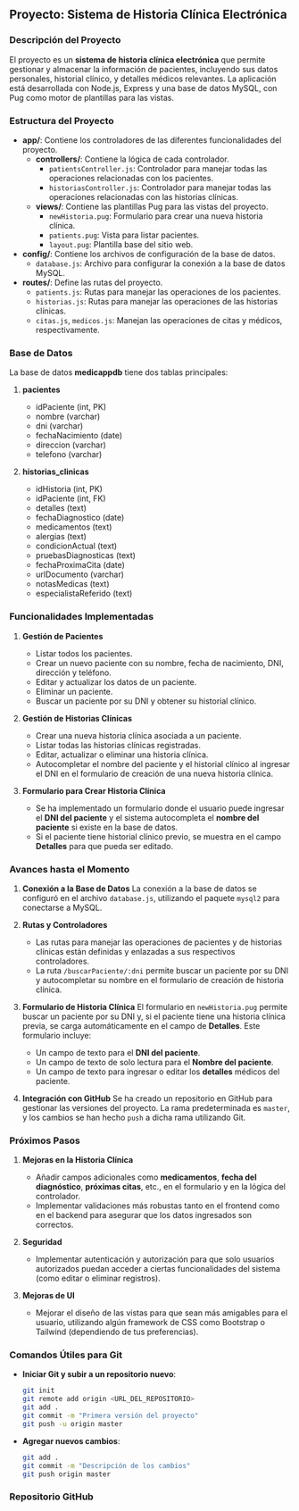 ## Proyecto: Sistema de Historia Clínica Electrónica

### Descripción del Proyecto
El proyecto es un **sistema de historia clínica electrónica** que permite gestionar y almacenar la información de pacientes, incluyendo sus datos personales, historial clínico, y detalles médicos relevantes. La aplicación está desarrollada con Node.js, Express y una base de datos MySQL, con Pug como motor de plantillas para las vistas.

### Estructura del Proyecto
- **app/**: Contiene los controladores de las diferentes funcionalidades del proyecto.
  - **controllers/**: Contiene la lógica de cada controlador.
    - `patientsController.js`: Controlador para manejar todas las operaciones relacionadas con los pacientes.
    - `historiasController.js`: Controlador para manejar todas las operaciones relacionadas con las historias clínicas.
  - **views/**: Contiene las plantillas Pug para las vistas del proyecto.
    - `newHistoria.pug`: Formulario para crear una nueva historia clínica.
    - `patients.pug`: Vista para listar pacientes.
    - `layout.pug`: Plantilla base del sitio web.
- **config/**: Contiene los archivos de configuración de la base de datos.
  - `database.js`: Archivo para configurar la conexión a la base de datos MySQL.
- **routes/**: Define las rutas del proyecto.
  - `patients.js`: Rutas para manejar las operaciones de los pacientes.
  - `historias.js`: Rutas para manejar las operaciones de las historias clínicas.
  - `citas.js`, `medicos.js`: Manejan las operaciones de citas y médicos, respectivamente.

### Base de Datos
La base de datos **medicappdb** tiene dos tablas principales:

1. **pacientes**
   - idPaciente (int, PK)
   - nombre (varchar)
   - dni (varchar)
   - fechaNacimiento (date)
   - direccion (varchar)
   - telefono (varchar)

2. **historias_clinicas**
   - idHistoria (int, PK)
   - idPaciente (int, FK)
   - detalles (text)
   - fechaDiagnostico (date)
   - medicamentos (text)
   - alergias (text)
   - condicionActual (text)
   - pruebasDiagnosticas (text)
   - fechaProximaCita (date)
   - urlDocumento (varchar)
   - notasMedicas (text)
   - especialistaReferido (text)

### Funcionalidades Implementadas

1. **Gestión de Pacientes**
   - Listar todos los pacientes.
   - Crear un nuevo paciente con su nombre, fecha de nacimiento, DNI, dirección y teléfono.
   - Editar y actualizar los datos de un paciente.
   - Eliminar un paciente.
   - Buscar un paciente por su DNI y obtener su historial clínico.

2. **Gestión de Historias Clínicas**
   - Crear una nueva historia clínica asociada a un paciente.
   - Listar todas las historias clínicas registradas.
   - Editar, actualizar o eliminar una historia clínica.
   - Autocompletar el nombre del paciente y el historial clínico al ingresar el DNI en el formulario de creación de una nueva historia clínica.

3. **Formulario para Crear Historia Clínica**
   - Se ha implementado un formulario donde el usuario puede ingresar el **DNI del paciente** y el sistema autocompleta el **nombre del paciente** si existe en la base de datos.
   - Si el paciente tiene historial clínico previo, se muestra en el campo **Detalles** para que pueda ser editado.

### Avances hasta el Momento

1. **Conexión a la Base de Datos**
   La conexión a la base de datos se configuró en el archivo `database.js`, utilizando el paquete `mysql2` para conectarse a MySQL.

2. **Rutas y Controladores**
   - Las rutas para manejar las operaciones de pacientes y de historias clínicas están definidas y enlazadas a sus respectivos controladores.
   - La ruta `/buscarPaciente/:dni` permite buscar un paciente por su DNI y autocompletar su nombre en el formulario de creación de historia clínica.

3. **Formulario de Historia Clínica**
   El formulario en `newHistoria.pug` permite buscar un paciente por su DNI y, si el paciente tiene una historia clínica previa, se carga automáticamente en el campo de **Detalles**. Este formulario incluye:
   - Un campo de texto para el **DNI del paciente**.
   - Un campo de texto de solo lectura para el **Nombre del paciente**.
   - Un campo de texto para ingresar o editar los **detalles** médicos del paciente.

4. **Integración con GitHub**
   Se ha creado un repositorio en GitHub para gestionar las versiones del proyecto. La rama predeterminada es `master`, y los cambios se han hecho `push` a dicha rama utilizando Git.

### Próximos Pasos

1. **Mejoras en la Historia Clínica**
   - Añadir campos adicionales como **medicamentos**, **fecha del diagnóstico**, **próximas citas**, etc., en el formulario y en la lógica del controlador.
   - Implementar validaciones más robustas tanto en el frontend como en el backend para asegurar que los datos ingresados son correctos.

2. **Seguridad**
   - Implementar autenticación y autorización para que solo usuarios autorizados puedan acceder a ciertas funcionalidades del sistema (como editar o eliminar registros).

3. **Mejoras de UI**
   - Mejorar el diseño de las vistas para que sean más amigables para el usuario, utilizando algún framework de CSS como Bootstrap o Tailwind (dependiendo de tus preferencias).

### Comandos Útiles para Git

- **Iniciar Git y subir a un repositorio nuevo**:
  ```bash
  git init
  git remote add origin <URL_DEL_REPOSITORIO>
  git add .
  git commit -m "Primera versión del proyecto"
  git push -u origin master
  ```

- **Agregar nuevos cambios**:
  ```bash
  git add .
  git commit -m "Descripción de los cambios"
  git push origin master
  ```

### Repositorio GitHub
